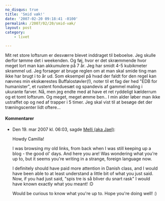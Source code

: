 ```yaml
---
no_disqus: true
title: 'Smid væk!'
date: '2007-02-20 09:18:41 -0100'
permalink: /2007/02/20/smid-væk/
layout: post
category:
    - livet

---
```

Mit ret store loftsrum er desværre blevet inddraget til beboelse. Jeg skulle derfor tømme det i weekenden. Og føj, hvor er det skræmmende hvor meget lort man kan akkumulere på 7 år. Jeg har smidt 4-5 kubikmeter skrammel ud. Jeg forsøger at bruge reglen om at man skal smide ting man ikke har brugt i to år ud. Som eksempel på hvad der faldt for den regel kan nævnes min ekskærestes Buffalostøvler(!), noter til et fag der hed "EDB for humanister", et rustent fonduesæt og spandevis af gammel maling i ukurante farver. Nå, men jeg endte med at have et ret ryddeligt kælderrum og et tomt loftsrum. Og meget, meget ømme ben.. I min alder løber man ikke ustraffet op og ned af trapper i 5 timer. Jeg skal vist til at besøge det der træningscenter lidt oftere...
<div class="vintage-comments">
<h4>Kommentarer </h4>
<ul class="vintage-comments-list"><li>
<p class="comment-meta">Den <time datetime="2007-03-19T18:03:25+01:00">19. mar 2007 kl.  06:03</time>, sagde <a href="http://www.androgynousmind.com">Melli (aka Jael)</a>:</p>
<p>Howdy Camilla!</p>
<p>I was browsing my old links, from back when I was still keeping up a blog - the good ol' days. And here you are! Was wondering what you're up to, but it seems you're writing in a strange, foreign language now.</p>
<p>I definitely should have paid more attention in Danish class, and I would have been able to at least understand a little bit of what you just said. Now, if you had just said, "spis tre is så bliver du snart rask" I would have known exactly what you meant! :D</p>
<p>Would be curious to know what you're up to. Hope you're doing well! :)</p>
</li>
</ul>
</div>

